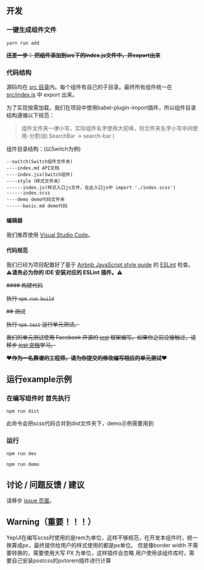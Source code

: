 ## 开发

### 一键生成组件文件

```
yarn run add
```

~~**还差一步： 把组件添加到src下的index.js文件中，并export出来**~~


### 代码结构

源码均在 [src 目录](./src)内。每个组件有自己的子目录。最终所有组件统一在 [src/index.js](./src/index.js) 中 export 出来。


为了实现按需加载，我们在项目中使用babel-plugin-import插件，所以组件目录结构遵循以下规范：
> 组件文件夹一律小写，实际组件名字使用大驼峰，则文件夹名字小写中间使用-分割(如 SearchBar ->  search-bar )

组件目录结构：(以Switch为例)
```
--switch(Switch组件文件夹)
----index.md API文档
----index.jsx(Switch组件)
----style（样式文件夹）
------index.js(样式入口js文件，在此入口js中 import './index.scss')
------index.scss
----demo demo代码文件夹
------basic.md demo代码
```


#### 编辑器

我们推荐使用 [Visual Studio Code](https://code.visualstudio.com/)。

#### 代码规范

我们已经为项目配置好了基于 [Airbnb JavaScript style guide](https://github.com/airbnb/javascript) 的 [ESLint](https://eslint.org/) 检查。**⚠请务必为你的 IDE 安装对应的 ESLint 插件。⚠**

~~#### 构建代码~~

~~执行 `npm run build`~~

~~## 测试~~

~~执行 `npm test` 运行单元测试。~~

~~我们的单元测试使用 Facebook 开源的 [jest](https://facebook.github.io/jest/) 框架编写。如果你之前没接触过，请移步 [jest 文档](https://facebook.github.io/jest/docs/en/getting-started.html)学习。~~

~~**❤作为一名靠谱的工程师，请为你提交的修改编写相应的单元测试❤**~~


## 运行example示例

### 在编写组件时 首先执行

```
npm run dist
```
此命令会把scss代码合并到dist文件夹下，demo示例需要用到

### 运行

```
npm run dev

npm run demo

```


## 讨论 / 问题反馈 / 建议

请移步 [issue 页面](http://git.jd.com/JDC-FE/lrc-m/issues)。

## Warning（重要！！！）

YepUI在编写scss时使用的是rem为单位，这样不够规范，在开发本组件时，统一换算成px，最终提供给用户的样式使用的都是px单位。
但是像border width 不需要转换的，需要使用大写  PX 为单位，这样插件会忽略
用户使用该组件库时，需要自己安装postcss的pxtorem插件进行计算
